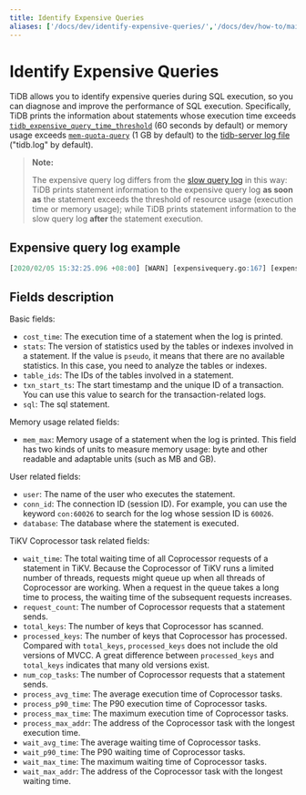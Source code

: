 ```yaml
---
title: Identify Expensive Queries
aliases: ['/docs/dev/identify-expensive-queries/','/docs/dev/how-to/maintain/identify-abnormal-queries/identify-expensive-queries/']
---
```


# Identify Expensive Queries

TiDB allows you to identify expensive queries during SQL execution, so you can diagnose and improve the performance of SQL execution. Specifically, TiDB prints the information about statements whose execution time exceeds [`tidb_expensive_query_time_threshold`](/system-variables.md#tidb_expensive_query_time_threshold) (60 seconds by default) or memory usage exceeds [`mem-quota-query`](/tidb-configuration-file.md#mem-quota-query) (1 GB by default) to the [tidb-server log file](/tidb-configuration-file.md#logfile) ("tidb.log" by default).

> **Note:**
>
> The expensive query log differs from the [slow query log](/identify-slow-queries.md) in this way: TiDB prints statement information to the expensive query log **as soon as** the statement exceeds the threshold of resource usage (execution time or memory usage); while TiDB prints statement information to the slow query log **after** the statement execution.

## Expensive query log example

```sql
[2020/02/05 15:32:25.096 +08:00] [WARN] [expensivequery.go:167] [expensive_query] [cost_time=60.008338935s] [wait_time=0s] [request_count=1] [total_keys=70] [process_keys=65] [num_cop_tasks=1] [process_avg_time=0s] [process_p90_time=0s] [process_max_time=0s] [process_max_addr=10.0.1.9:20160] [wait_avg_time=0.002s] [wait_p90_time=0.002s] [wait_max_time=0.002s] [wait_max_addr=10.0.1.9:20160] [stats=t:pseudo] [conn_id=60026] [user=root] [database=test] [table_ids="[122]"] [txn_start_ts=414420273735139329] [mem_max="1035 Bytes (1.0107421875 KB)"] [sql="INSERT INTO t select sleep(1) from t"]
```

## Fields description

Basic fields:

* `cost_time`: The execution time of a statement when the log is printed.
* `stats`: The version of statistics used by the tables or indexes involved in a statement. If the value is `pseudo`, it means that there are no available statistics. In this case, you need to analyze the tables or indexes.
* `table_ids`: The IDs of the tables involved in a statement.
* `txn_start_ts`: The start timestamp and the unique ID of a transaction. You can use this value to search for the transaction-related logs.
* `sql`: The sql statement.

Memory usage related fields:

* `mem_max`: Memory usage of a statement when the log is printed. This field has two kinds of units to measure memory usage: byte and other readable and adaptable units (such as MB and GB).

User related fields:

* `user`: The name of the user who executes the statement.
* `conn_id`: The connection ID (session ID). For example, you can use the keyword `con:60026` to search for the log whose session ID is `60026`.
* `database`: The database where the statement is executed.

TiKV Coprocessor task related fields:

* `wait_time`: The total waiting time of all Coprocessor requests of a statement in TiKV. Because the Coprocessor of TiKV runs a limited number of threads, requests might queue up when all threads of Coprocessor are working. When a request in the queue takes a long time to process, the waiting time of the subsequent requests increases.
* `request_count`: The number of Coprocessor requests that a statement sends.
* `total_keys`: The number of keys that Coprocessor has scanned.
* `processed_keys`: The number of keys that Coprocessor has processed. Compared with `total_keys`, `processed_keys` does not include the old versions of MVCC. A great difference between `processed_keys` and `total_keys` indicates that many old versions exist.
* `num_cop_tasks`: The number of Coprocessor requests that a statement sends.
* `process_avg_time`: The average execution time of Coprocessor tasks.
* `process_p90_time`: The P90 execution time of Coprocessor tasks.
* `process_max_time`: The maximum execution time of Coprocessor tasks.
* `process_max_addr`: The address of the Coprocessor task with the longest execution time.
* `wait_avg_time`: The average waiting time of Coprocessor tasks.
* `wait_p90_time`: The P90 waiting time of Coprocessor tasks.
* `wait_max_time`: The maximum waiting time of Coprocessor tasks.
* `wait_max_addr`: The address of the Coprocessor task with the longest waiting time.
